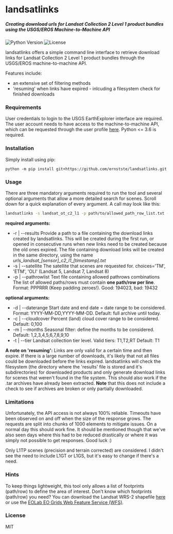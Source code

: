 # landsatlinks


##### Creating download urls for Landsat Collection 2 Level 1 product bundles using the USGS/EROS Machine-to-Machine API
![Python Version](https://img.shields.io/badge/python-%3E=v3.6-blue)
![License](https://img.shields.io/badge/license-MIT-brightgreen) 

landsatlinks offers a simple command line interface to retrieve download links for Landsat Collection 2 Level 1 product bundles through the USGS/EROS machine-to-machine API.

Features include:
  - an extensive set of filtering methods
  - 'resuming' when links have expired - inlcuding a filesystem check for finished downloads


### Requirements
User credentials to login to the USGS EarthExplorer interface are required. The user account needs to have access to the machine-to-machine API, which can be requested through the user profile [here](https://ers.cr.usgs.gov/profile/access).
Python <= 3.6 is required.

### Installation
Simply install using pip:
```
python -m pip install git+https://github.com/ernstste/landsatlinks.git
```

### Usage
There are three mandatory arguments required to run the tool and several optional arguments that allow a more detailed search for scenes. Scroll down for a quick explanation of every argument. A call may look like this:
```sh
landsatlinks -s landsat_ot_c2_l1 -p path/to/allowed_path_row_list.txt -r path/to/store/results.txt -d 2020-01-01,2020-12-31 -c 0,70 -m 1,2,3,10,11,12 -t T1
```

__required arguments:__
- -r | --results
  Provide a path to a file containing the download links created by landsatlinks. This will be created during the first run, or opened in consecutive runs when new links need to be created because the old ones expired. The file containing download links will be created in the same directory, using the name _urls\_landsat\_[sensor]\_c2\_l1\_[timestamp].txt_
- -s | --satellite
  The satellite that scenes are requested for.
  choices='TM', 'ETM', 'OLI' (Landsat 5, Landsat 7, Landsat 8)
- -p | --pathrowlist
  Text file containing allowed pathrows combinations
  The list of allowed paths/rows must contain __one path/row per line__.
  Format: PPPRRR (Keep padding zeroes!). Good: 194023, bad: 19432

__optional arguments:__
- -d | --daterange 
  Start date and end date = date range to be considered. 
  Format: YYYY-MM-DD,YYYY-MM-DD.
  Default: full archive until today.
- -c | --cloudcover
  Percent (land) cloud cover range to be considered.
  Default: 0,100
- -m | --months
  Seasonal filter: define the months to be considered.
  Default: 1,2,3,4,5,6,7,8,9,10
- -t | --tier
  Landsat collection tier level. 
  Valid tiers: T1,T2,RT
  Default: T1

__A note on 'resuming':__
Links are only valid for a certain time and then expire. If there is a large number of downloads, it's likely that not all files could be downloaded before the links expired. landsatlinks will check the filesystem (the directory where the 'results' file is stored and it's subdirectories) for downloaded products and only generate download links for scenes that weren't found in the file system. This should also work if the .tar archives have already been extracted. __Note__ that this does not include a check to see if archives are broken or only partially downloaded.


### Limitations
Unfortunately, the API access is not always 100% reliable. Timeouts have been observed on and off when the size of the response grows. The requests are split into chunks of 1000 elements to mitigate issues. On a normal day this should work fine. It should be mentioned though that we've also seen days where this had to be reduced drastically or where it was simply not possible to get responses. Good luck :)

Only L1TP scenes (precision and terrain corrected) are considered. I didn't see the need to include L1GT or L1GS, but it's easy to change if there's a need.


### Hints
To keep things lightweight, this tool only allows a list of footprints (path/row) to define the area of interest. Don't know which footprints (path/row) you need? You can download the Landsat WRS-2 shapefile [here](https://www.usgs.gov/media/files/landsat-wrs-2-descending-path-row-shapefile) or use the [EOLab EO Grids Web Feature Service (WFS)](https://ows.geo.hu-berlin.de/services/eo-grids/).

### License
MIT